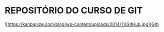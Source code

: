 # REPOSITÓRIO DO CURSO DE GIT #

![https://kanbanize.com/blog/wp-content/uploads/2014/11/GitHub.jpg](Git)
